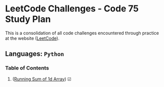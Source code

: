 # LeetCode Challenges - Code 75 Study Plan

This is a consolidation of all code challenges encountered through practice at the website ([LeetCode](https://leetcode.com/reichertc2/)).

## Languages: `Python`

### Table of Contents

1. ([Running Sum of 1d Array](./running_sum_of_array/README.md)) &#9745;


<!-- &#9744; -->
